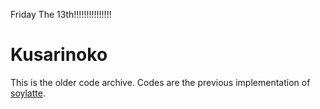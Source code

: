Friday The 13th!!!!!!!!!!!!!!!

# Kusarinoko

This is the older code archive. Codes are the previous implementation of [soylatte](http://github.com/inutano/soylatte).
